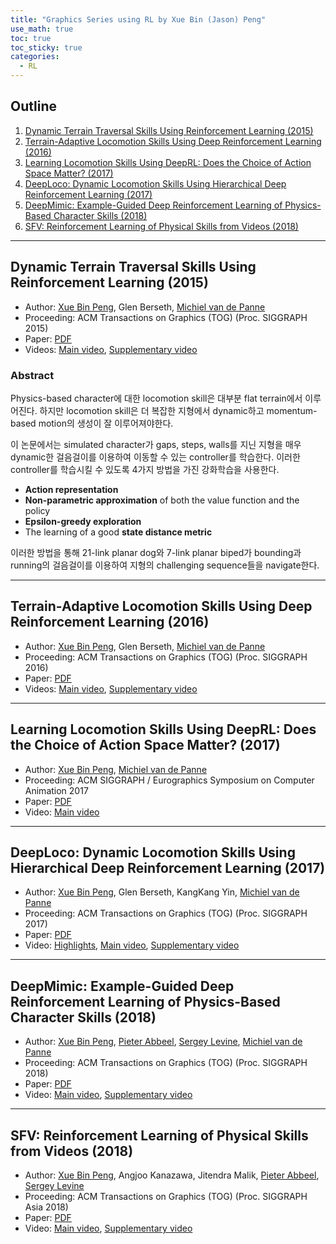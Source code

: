 ```yaml
---
title: "Graphics Series using RL by Xue Bin (Jason) Peng"
use_math: true
toc: true
toc_sticky: true
categories:
  - RL
---
```


## Outline
  
  1. [Dynamic Terrain Traversal Skills Using Reinforcement Learning (2015)](#1)
  2. [Terrain-Adaptive Locomotion Skills Using Deep Reinforcement Learning (2016)](#2)
  3. [Learning Locomotion Skills Using DeepRL: Does the Choice of Action Space Matter? (2017)](#3)
  4. [DeepLoco: Dynamic Locomotion Skills Using Hierarchical Deep Reinforcement Learning (2017)](#4)
  5. [DeepMimic: Example-Guided Deep Reinforcement Learning of Physics-Based Character Skills (2018)](#5)
  6. [SFV: Reinforcement Learning of Physical Skills from Videos (2018)](#6)

---

<a name="1"></a>

## Dynamic Terrain Traversal Skills Using Reinforcement Learning (2015)

- Author: [Xue Bin Peng](https://xbpeng.github.io/), Glen Berseth, [Michiel van de Panne](https://www.cs.ubc.ca/~van/)
- Proceeding: ACM Transactions on Graphics (TOG) (Proc. SIGGRAPH 2015)
- Paper: [PDF](https://dl.acm.org/doi/pdf/10.1145/2766910)
- Videos: [Main video](https://www.youtube.com/watch?v=mazfn4dHPRM), [Supplementary video](https://www.youtube.com/watch?v=RTuSHI5FNzg)

### Abstract

Physics-based character에 대한 locomotion skill은 대부분 flat terrain에서 이루어진다. 하지만 locomotion skill은 더 복잡한 지형에서 dynamic하고 momentum-based motion의 생성이 잘 이루어져야한다.

이 논문에서는 simulated character가 gaps, steps, walls를 지닌 지형을 매우 dynamic한 걸음걸이를 이용하여 이동할 수 있는 controller를 학습한다. 이러한 controller를 학습시킬 수 있도록 4가지 방법을 가진 강화학습을 사용한다.

- **Action representation**
- **Non-parametric approximation** of both the value function and the policy
- **Epsilon-greedy exploration**
- The learning of a good **state distance metric**

이러한 방법을 통해 21-link planar dog와 7-link planar biped가 bounding과 running의 걸음걸이를 이용하여 지형의 challenging sequence들을 navigate한다.

---

<a name="2"></a>

## Terrain-Adaptive Locomotion Skills Using Deep Reinforcement Learning (2016)

- Author: [Xue Bin Peng](https://xbpeng.github.io/), Glen Berseth, [Michiel van de Panne](https://www.cs.ubc.ca/~van/)
- Proceeding: ACM Transactions on Graphics (TOG) (Proc. SIGGRAPH 2016)
- Paper: [PDF](https://dl.acm.org/doi/pdf/10.1145/2897824.2925881)
- Videos: [Main video](https://www.youtube.com/watch?v=KPfzRSBzNX4), [Supplementary video](https://www.youtube.com/watch?v=A0BmHoujP9k)

---

<a name="3"></a>

## Learning Locomotion Skills Using DeepRL: Does the Choice of Action Space Matter? (2017)

- Author: [Xue Bin Peng](https://xbpeng.github.io/), [Michiel van de Panne](https://www.cs.ubc.ca/~van/)
- Proceeding: ACM SIGGRAPH / Eurographics Symposium on Computer Animation 2017
- Paper: [PDF](https://dl.acm.org/doi/pdf/10.1145/3099564.3099567)
- Video: [Main video](https://www.youtube.com/watch?v=L3vDo3nLI98)

---

<a name="4"></a>

## DeepLoco: Dynamic Locomotion Skills Using Hierarchical Deep Reinforcement Learning (2017)

- Author: [Xue Bin Peng](https://xbpeng.github.io/), Glen Berseth, KangKang Yin, [Michiel van de Panne](https://www.cs.ubc.ca/~van/)
- Proceeding: ACM Transactions on Graphics (TOG) (Proc. SIGGRAPH 2017)
- Paper: [PDF](https://dl.acm.org/doi/pdf/10.1145/3072959.3073602)
- Video: [Highlights](https://www.youtube.com/watch?v=G4lT9CLyCNw), [Main video](https://www.youtube.com/watch?v=hd1yvLWm6oA), [Supplementary video](https://www.youtube.com/watch?v=x-HrYko_MRU)

---

<a name="5"></a>

## DeepMimic: Example-Guided Deep Reinforcement Learning of Physics-Based Character Skills (2018)

- Author: [Xue Bin Peng](https://xbpeng.github.io/), [Pieter Abbeel](https://people.eecs.berkeley.edu/~pabbeel/), [Sergey Levine](https://people.eecs.berkeley.edu/~svlevine/), [Michiel van de Panne](https://www.cs.ubc.ca/~van/)
- Proceeding: ACM Transactions on Graphics (TOG) (Proc. SIGGRAPH 2018)
- Paper: [PDF](https://dl.acm.org/doi/pdf/10.1145/3197517.3201311)
- Video: [Main video](https://www.youtube.com/watch?v=vppFvq2quQ0), [Supplementary video](https://www.youtube.com/watch?v=8KdDwRLtNHQ)

---

<a name="6"></a>

## SFV: Reinforcement Learning of Physical Skills from Videos (2018)

- Author: [Xue Bin Peng](https://xbpeng.github.io/), Angjoo Kanazawa, Jitendra Malik, [Pieter Abbeel](https://people.eecs.berkeley.edu/~pabbeel/), [Sergey Levine](https://people.eecs.berkeley.edu/~svlevine/)
- Proceeding: ACM Transactions on Graphics (TOG) (Proc. SIGGRAPH Asia 2018)
- Paper: [PDF](https://dl.acm.org/doi/pdf/10.1145/3272127.3275014)
- Video: [Main video](https://www.youtube.com/watch?v=4Qg5I5vhX7Q), [Supplementary video](https://www.youtube.com/watch?v=_iXt7by4nU4)
